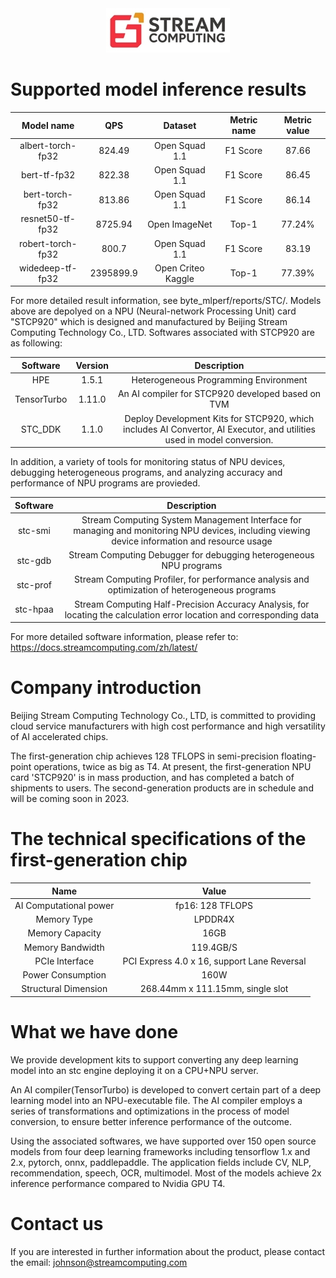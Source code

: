 <div align="center">
  <img src="STC.jpg">
</div>


# Supported model inference results
| Model name | QPS | Dataset | Metric name | Metric value |
| :-----:| :----: | :----: | :----: | :----: |
| albert-torch-fp32 | 824.49 | Open Squad 1.1 | F1 Score | 87.66 |
| bert-tf-fp32 | 822.38 | Open Squad 1.1 | F1 Score | 86.45 |
| bert-torch-fp32 | 813.86 | Open Squad 1.1 | F1 Score | 86.14 |
| resnet50-tf-fp32 | 8725.94 | Open ImageNet | Top-1 | 77.24% |
| robert-torch-fp32 | 800.7 | Open Squad 1.1 | F1 Score | 83.19 |
| widedeep-tf-fp32 | 2395899.9 | Open Criteo Kaggle | Top-1 | 77.39% |


For more detailed result information, see byte_mlperf/reports/STC/. Models above are depolyed on a NPU (Neural-network Processing Unit) card "STCP920" which is designed and manufactured by Beijing Stream Computing Technology Co., LTD. Softwares associated with STCP920 are as following: 

| Software | Version | Description |
| :-----:| :----: | :----: |
| HPE | 1.5.1 | Heterogeneous Programming Environment |
| TensorTurbo | 1.11.0 | An AI compiler for STCP920 developed based on TVM |
| STC_DDK | 1.1.0 | Deploy Development Kits for STCP920, which includes AI Convertor, AI Executor, and utilities used in model conversion. |

In addition, a variety of tools for monitoring status of NPU devices, debugging heterogeneous programs, and analyzing accuracy and performance of NPU programs are provieded. 

| Software  | Description |
| :-----:| :----: |
| stc-smi | Stream Computing System Management Interface for managing and monitoring NPU devices, including viewing device information and resource usage |
| stc-gdb | Stream Computing Debugger for debugging heterogeneous NPU programs  |
| stc-prof | Stream Computing Profiler, for performance analysis and optimization of heterogeneous programs  |
| stc-hpaa | Stream Computing Half-Precision Accuracy Analysis, for locating the calculation error location and corresponding data  |

For more detailed software information, please refer to: https://docs.streamcomputing.com/zh/latest/ 

# Company introduction
Beijing Stream Computing Technology Co., LTD, is committed to providing cloud service manufacturers with high cost performance and high versatility of AI accelerated chips. 

The first-generation chip achieves 128 TFLOPS in semi-precision floating-point operations, twice as big as T4. At present, the first-generation NPU card 'STCP920' is in mass production, and has completed a batch of shipments to users. The second-generation products are in schedule and will be coming soon in 2023. 

# The technical specifications of the first-generation chip
| Name  | Value |
| :-----:| :----: |
| AI Computational power | fp16: 128 TFLOPS |
| Memory Type | LPDDR4X  |
| Memory Capacity | 16GB  |
| Memory Bandwidth | 119.4GB/S |
| PCIe Interface | PCI Express 4.0 x 16, support Lane Reversal  |
| Power Consumption | 160W |
| Structural Dimension | 268.44mm x 111.15mm, single slot |

# What we have done

We provide development kits to support converting any deep learning model into an stc engine deploying it on a CPU+NPU server. 

An AI compiler(TensorTurbo) is developed to convert certain part of a deep learning model into an NPU-executable file. The AI compiler employs a series of transformations and optimizations in the process of model conversion, to ensure better inference performance of the outcome. 

Using the associated softwares, we have supported over 150 open source models from four deep learning frameworks including tensorflow 1.x and 2.x, pytorch, onnx, paddlepaddle. The application fields include CV, NLP, recommendation, speech, OCR, multimodel. Most of the models achieve 2x inference performance compared to Nvidia GPU T4. 

# Contact us
If you are interested in further information about the product, please contact the email: johnson@streamcomputing.com 


